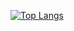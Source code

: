 [![Top Langs](https://github-readme-stats.vercel.app/api/top-langs/?username=nktr-cp&layout=donut-vertical&langs_count=20)](https://github.com/anuraghazra/github-readme-stats)

